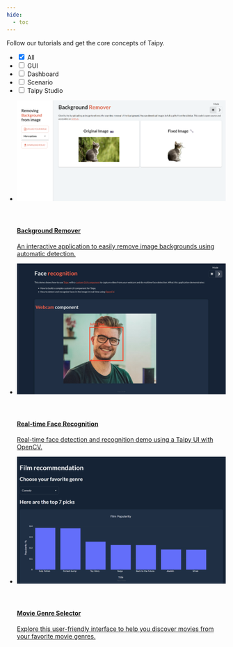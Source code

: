 ```yaml
---
hide:
  - toc
---
```


Follow our tutorials and get the core concepts of Taipy.

<!-- Filters -->
<ul class="tp-pills-list tp-pills-filter">
  <li>
    <input type="checkbox" name="filter-all" id="filter-all" value="all" checked>
    <label class="tp-pill" for="filter-all">
      <span>All</span>
    </label>
  </li>
  <li>
    <input type="checkbox" name="filter-gui" id="filter-gui" value="gui">
    <label class="tp-pill" for="filter-gui">
      <span>GUI</span>
    </label>
  </li>
  <li>
    <input type="checkbox" name="filter-dashboard" id="filter-dashboard" value="dashboard">
    <label class="tp-pill" for="filter-dashboard">
      <span>Dashboard</span>
    </label>
  </li>
  <li>
    <input type="checkbox" name="filter-scenario" id="filter-scenario" value="scenario">
    <label class="tp-pill" for="filter-scenario">
      <span>Scenario</span>
    </label>
  </li>
  <li>
    <input type="checkbox" name="filter-studio" id="filter-studio" value="studio">
    <label class="tp-pill" for="filter-studio">
      <span>Taipy Studio</span>
    </label>
  </li>
</ul>

<ul class="tp-row tp-row--gutter-sm tp-filtered">
  <li class="tp-col-12 tp-col-md-6 d-flex" data-keywords="gui ai">
    <a class="tp-content-card tp-content-card--horizontal tp-content-card--small" href="background_remover/">
      <header class="tp-content-card-header">
        <img class="tp-content-card-image" src="background_remover/images/background-remover.png">
      </header>
      <div class="tp-content-card-body">
        <h4>Background Remover</h4>
        <p>
          An interactive application to easily remove image backgrounds using automatic detection.
        </p>
      </div>
    </a>
  </li>
  <li class="tp-col-12 tp-col-md-6 d-flex" data-keywords="gui ai">
    <a class="tp-content-card tp-content-card--horizontal tp-content-card--small" href="face_recognition/">
      <header class="tp-content-card-header">
        <img class="tp-content-card-image" src="face_recognition/images/face-recognition.jpg">
      </header>
      <div class="tp-content-card-body">
        <h4>Real-time Face Recognition</h4>
        <p>
          Real-time face detection and recognition demo using a Taipy UI with OpenCV.
        </p>
      </div>
    </a>
  </li>
  <li class="tp-col-12 tp-col-md-6 d-flex" data-keywords="gui ai dashboard">
    <a class="tp-content-card tp-content-card--horizontal tp-content-card--small" href="movie_genre_selector/">
      <header class="tp-content-card-header">
        <img class="tp-content-card-image" src="movie_genre_selector/images/movie-genre-selector.png">
      </header>
      <div class="tp-content-card-body">
        <h4>Movie Genre Selector</h4>
        <p>
          Explore this user-friendly interface to help you discover movies from your favorite movie genres.
        </p>
      </div>
    </a>
  </li>
</ul>
